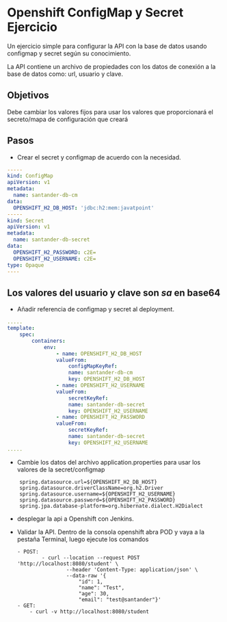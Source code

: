 # Openshift ConfigMap y Secret Ejercicio

Un ejercicio simple para configurar la API con la base de datos usando configmap y secret según su conocimiento.

La API contiene un archivo de propiedades con los datos de conexión a la base de datos como: url, usuario y clave.

## Objetivos
Debe cambiar los valores fijos para usar los valores que proporcionará el secreto/mapa de configuración que creará

## Pasos
- Crear el secret y configmap de acuerdo con la necesidad.
```yaml
-----
kind: ConfigMap
apiVersion: v1
metadata:
  name: santander-db-cm
data:
  OPENSHIFT_H2_DB_HOST: 'jdbc:h2:mem:javatpoint'
-----
kind: Secret
apiVersion: v1
metadata:
  name: santander-db-secret
data:
  OPENSHIFT_H2_PASSWORD: c2E=
  OPENSHIFT_H2_USERNAME: c2E=
type: Opaque
----
```

## Los valores del usuario y clave son *sa* en base64

- Añadir referencia de configmap y secret al deployment.
```yaml
.....
template:
    spec:
        containers:
            env:
                - name: OPENSHIFT_H2_DB_HOST
                valueFrom:
                    configMapKeyRef:
                    name: santander-db-cm
                    key: OPENSHIFT_H2_DB_HOST
                - name: OPENSHIFT_H2_USERNAME
                valueFrom:
                    secretKeyRef:
                    name: santander-db-secret
                    key: OPENSHIFT_H2_USERNAME
                - name: OPENSHIFT_H2_PASSWORD
                valueFrom:
                    secretKeyRef:
                    name: santander-db-secret
                    key: OPENSHIFT_H2_USERNAME
.....
```
- Cambie los datos del archivo application.properties para usar los valores de la secret/configmap     
```console
    spring.datasource.url=${OPENSHIFT_H2_DB_HOST}
    spring.datasource.driverClassName=org.h2.Driver
    spring.datasource.username=${OPENSHIFT_H2_USERNAME}
    spring.datasource.password=${OPENSHIFT_H2_PASSWORD}
    spring.jpa.database-platform=org.hibernate.dialect.H2Dialect
```
- desplegar la api a Openshift con Jenkins.

- Validar la API.
    Dentro de la consola openshift abra POD y vaya a la pestaña Terminal, luego ejecute los comandos
    ```console
    - POST:
            - curl --location --request POST 'http://localhost:8080/student' \
                    --header 'Content-Type: application/json' \
                    --data-raw '{
                        "id": 1,
                        "name": "Test",
                        "age": 30,
                        "email": "test@santander"}'
    - GET:
        - curl -v http://localhost:8080/student    
    ```
